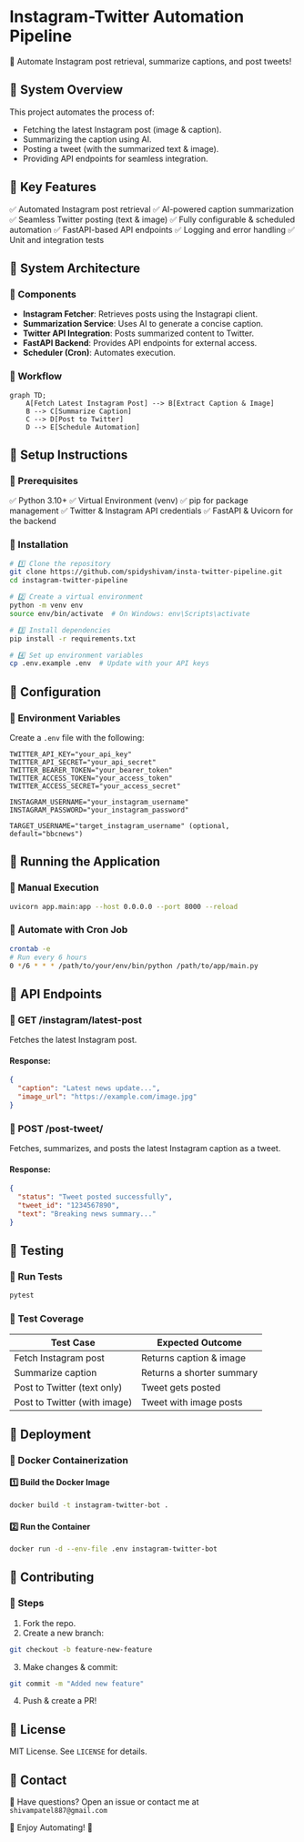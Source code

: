 # Instagram-Twitter Automation Pipeline

🚀 Automate Instagram post retrieval, summarize captions, and post tweets!

## 📌 System Overview

This project automates the process of:

- Fetching the latest Instagram post (image & caption).
- Summarizing the caption using AI.
- Posting a tweet (with the summarized text & image).
- Providing API endpoints for seamless integration.

## 🔹 Key Features

✅ Automated Instagram post retrieval
✅ AI-powered caption summarization
✅ Seamless Twitter posting (text & image)
✅ Fully configurable & scheduled automation
✅ FastAPI-based API endpoints
✅ Logging and error handling
✅ Unit and integration tests

## 📌 System Architecture

### 🔹 Components

- **Instagram Fetcher**: Retrieves posts using the Instagrapi client.
- **Summarization Service**: Uses AI to generate a concise caption.
- **Twitter API Integration**: Posts summarized content to Twitter.
- **FastAPI Backend**: Provides API endpoints for external access.
- **Scheduler (Cron)**: Automates execution.

### 🔹 Workflow

```mermaid
graph TD;
    A[Fetch Latest Instagram Post] --> B[Extract Caption & Image]
    B --> C[Summarize Caption]
    C --> D[Post to Twitter]
    D --> E[Schedule Automation]
```

## 📌 Setup Instructions

### 🔹 Prerequisites

✅ Python 3.10+
✅ Virtual Environment (venv)
✅ pip for package management
✅ Twitter & Instagram API credentials
✅ FastAPI & Uvicorn for the backend

### 🔹 Installation

```bash
# 1️⃣ Clone the repository
git clone https://github.com/spidyshivam/insta-twitter-pipeline.git
cd instagram-twitter-pipeline

# 2️⃣ Create a virtual environment
python -m venv env
source env/bin/activate  # On Windows: env\Scripts\activate

# 3️⃣ Install dependencies
pip install -r requirements.txt

# 4️⃣ Set up environment variables
cp .env.example .env  # Update with your API keys
```

## 📌 Configuration

### 🔹 Environment Variables

Create a `.env` file with the following:

```env
TWITTER_API_KEY="your_api_key"
TWITTER_API_SECRET="your_api_secret"
TWITTER_BEARER_TOKEN="your_bearer_token"
TWITTER_ACCESS_TOKEN="your_access_token"
TWITTER_ACCESS_SECRET="your_access_secret"

INSTAGRAM_USERNAME="your_instagram_username"
INSTAGRAM_PASSWORD="your_instagram_password"

TARGET_USERNAME="target_instagram_username" (optional, default="bbcnews")
```

## 📌 Running the Application

### 🔹 Manual Execution

```bash
uvicorn app.main:app --host 0.0.0.0 --port 8000 --reload
```

### 🔹 Automate with Cron Job

```bash
crontab -e
# Run every 6 hours
0 */6 * * * /path/to/your/env/bin/python /path/to/app/main.py
```
## 📌 API Endpoints

### 🔹 GET /instagram/latest-post

Fetches the latest Instagram post.

#### Response:
```json
{
  "caption": "Latest news update...",
  "image_url": "https://example.com/image.jpg"
}
```

### 🔹 POST /post-tweet/

Fetches, summarizes, and posts the latest Instagram caption as a tweet.

#### Response:
```json
{
  "status": "Tweet posted successfully",
  "tweet_id": "1234567890",
  "text": "Breaking news summary..."
}
```

## 📌 Testing

### 🔹 Run Tests

```bash
pytest
```

### 🔹 Test Coverage

| Test Case                     | Expected Outcome          |
|--------------------------------|---------------------------|
| Fetch Instagram post           | Returns caption & image  |
| Summarize caption              | Returns a shorter summary |
| Post to Twitter (text only)    | Tweet gets posted        |
| Post to Twitter (with image)   | Tweet with image posts   |

## 📌 Deployment

### 🔹 Docker Containerization

#### 1️⃣ Build the Docker Image

```bash
docker build -t instagram-twitter-bot .
```

#### 2️⃣ Run the Container

```bash
docker run -d --env-file .env instagram-twitter-bot
```

## 📌 Contributing

### 🔹 Steps

1. Fork the repo.
2. Create a new branch:

```bash
git checkout -b feature-new-feature
```

3. Make changes & commit:

```bash
git commit -m "Added new feature"
```

4. Push & create a PR!

## 📌 License

MIT License. See `LICENSE` for details.

## 📌 Contact

💬 Have questions? Open an issue or contact me at `shivampatel887@gmail.com`

🚀 Enjoy Automating! 🎉
